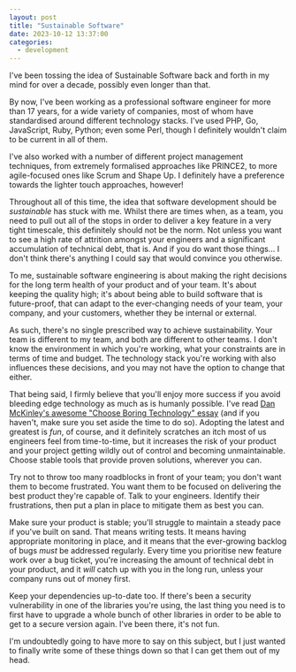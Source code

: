 ```yaml
---
layout: post
title: "Sustainable Software"
date: 2023-10-12 13:37:00
categories:
  - development
---
```

I've been tossing the idea of Sustainable Software back and forth in my mind for over a decade, possibly even
longer than that.

By now, I've been working as a professional software engineer for more than 17 years, for a
wide variety of companies, most of whom have standardised around different technology stacks. I've used PHP,
Go, JavaScript, Ruby, Python; even some Perl, though I definitely wouldn't claim to be current in all of them.

I've also worked with a number of different project management techniques, from extremely formalised approaches
like PRINCE2, to more agile-focused ones like Scrum and Shape Up. I definitely have a preference towards the
lighter touch approaches, however!

Throughout all of this time, the idea that software development should be _sustainable_ has stuck with me. Whilst
there are times when, as a team, you need to pull out all of the stops in order to deliver a key feature in a very
tight timescale, this definitely should not be the norm. Not unless you want to see a high rate of attrition amongst
your engineers and a significant accumulation of technical debt, that is. And if you do want those things... I don't
think there's anything I could say that would convince you otherwise.

<!--more-->

To me, sustainable software engineering is about making the right decisions for the long term health of your product
and of your team. It's about keeping the quality high; it's about being able to build software that is future-proof,
that can adapt to the ever-changing needs of your team, your company, and your customers, whether they be internal or
external.

As such, there's no single prescribed way to achieve sustainability. Your team is different to my team, and both are
different to other teams. I don't know the environment in which you're working, what your constraints are in terms of
time and budget. The technology stack you're working with also influences these decisions, and you may not have the
option to change that either.

That being said, I firmly believe that you'll enjoy more success if you avoid bleeding edge technology as much as is
humanly possible. I've read [Dan McKinley's awesome "Choose Boring Technology" essay](https://mcfunley.com/choose-boring-technology)
(and if you haven't, make sure you set aside the time to do so). Adopting the latest and greatest is *fun*, of course,
and it definitely scratches an itch most of us engineers feel from time-to-time, but it increases the risk of your
product and your project getting wildly out of control and becoming unmaintainable. Choose stable tools that provide
proven solutions, wherever you can.

Try not to throw too many roadblocks in front of your team; you don't want them to become frustrated. You want them to
be focused on delivering the best product they're capable of. Talk to your engineers. Identify their frustrations, then
put a plan in place to mitigate them as best you can.

Make sure your product is stable; you'll struggle to maintain a steady pace if you've built on sand. That means writing
tests. It means having appropriate monitoring in place, and it means that the ever-growing backlog of bugs *must* be
addressed regularly. Every time you prioritise new feature work over a bug ticket, you're increasing the amount of technical
debt in your product, and it *will* catch up with you in the long run, unless your company runs out of money first.

Keep your dependencies up-to-date too. If there's been a security vulnerability in one of the libraries you're using, the
last thing you need is to first have to upgrade a whole bunch of other libraries in order to be able to get to a secure
version again. I've been there, it's not fun.

I'm undoubtedly going to have more to say on this subject, but I just wanted to finally write some of these things down
so that I can get them out of my head.

